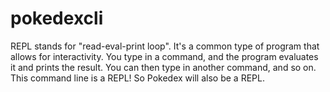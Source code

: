 # pokedexcli

REPL stands for "read-eval-print loop". It's a common type of program that allows for interactivity. You type in a command, and the program evaluates it and prints the result.
You can then type in another command, and so on.
This command line is a REPL! So Pokedex will also be a REPL.
